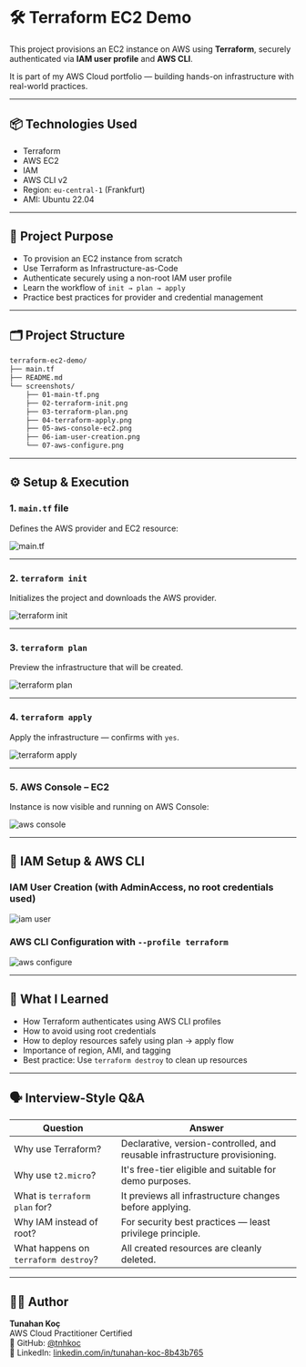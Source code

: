 # 🛠️ Terraform EC2 Demo

This project provisions an EC2 instance on AWS using **Terraform**, securely authenticated via **IAM user profile** and **AWS CLI**.

It is part of my AWS Cloud portfolio — building hands-on infrastructure with real-world practices.

---

## 📦 Technologies Used

- Terraform
- AWS EC2
- IAM
- AWS CLI v2
- Region: `eu-central-1` (Frankfurt)
- AMI: Ubuntu 22.04

---

## 🎯 Project Purpose

- To provision an EC2 instance from scratch
- Use Terraform as Infrastructure-as-Code
- Authenticate securely using a non-root IAM user profile
- Learn the workflow of `init → plan → apply`
- Practice best practices for provider and credential management

---

## 🗂️ Project Structure

```bash
terraform-ec2-demo/
├── main.tf
├── README.md
└── screenshots/
    ├── 01-main-tf.png
    ├── 02-terraform-init.png
    ├── 03-terraform-plan.png
    ├── 04-terraform-apply.png
    ├── 05-aws-console-ec2.png
    ├── 06-iam-user-creation.png
    └── 07-aws-configure.png
```

---

## ⚙️ Setup & Execution

### 1. `main.tf` file
Defines the AWS provider and EC2 resource:

![main.tf](./screenshots/01-main-tf.png)

---

### 2. `terraform init`
Initializes the project and downloads the AWS provider.

![terraform init](./screenshots/02-terraform-init.png)

---

### 3. `terraform plan`
Preview the infrastructure that will be created.

![terraform plan](./screenshots/03-terraform-plan.png)

---

### 4. `terraform apply`
Apply the infrastructure — confirms with `yes`.

![terraform apply](./screenshots/04-terraform-apply.png)

---

### 5. AWS Console – EC2
Instance is now visible and running on AWS Console:

![aws console](./screenshots/05-aws-console-ec2.png)

---

## 🔐 IAM Setup & AWS CLI

### IAM User Creation (with AdminAccess, no root credentials used)

![iam user](./screenshots/06-iam-user-creation.png)

### AWS CLI Configuration with `--profile terraform`

![aws configure](./screenshots/07-aws-configure.png)

---

## 🧠 What I Learned

- How Terraform authenticates using AWS CLI profiles
- How to avoid using root credentials
- How to deploy resources safely using plan → apply flow
- Importance of region, AMI, and tagging
- Best practice: Use `terraform destroy` to clean up resources

---

## 🗣️ Interview-Style Q&A

| Question | Answer |
|----------|--------|
| Why use Terraform? | Declarative, version-controlled, and reusable infrastructure provisioning. |
| Why use `t2.micro`? | It's free-tier eligible and suitable for demo purposes. |
| What is `terraform plan` for? | It previews all infrastructure changes before applying. |
| Why IAM instead of root? | For security best practices — least privilege principle. |
| What happens on `terraform destroy`? | All created resources are cleanly deleted. |

---

## 🧑‍💻 Author

**Tunahan Koç**  
AWS Cloud Practitioner Certified  
🔗 GitHub: [@tnhkoc](https://github.com/tnhkoc)  
🔗 LinkedIn: [linkedin.com/in/tunahan-koc-8b43b765](https://linkedin.com/in/tunahan-koc-8b43b765)
